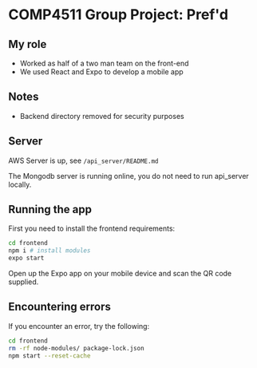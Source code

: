 # COMP4511 Group Project: Pref'd

## My role
- Worked as half of a two man team on the front-end
- We used React and Expo to develop a mobile app

## Notes
- Backend directory removed for security purposes

## Server

AWS Server is up, see `/api_server/README.md`

The Mongodb server is running online, you do not need to run api_server locally.

## Running the app

First you need to install the frontend requirements:

```bash
cd frontend
npm i # install modules
expo start
```

Open up the Expo app on your mobile device and scan the QR code supplied.

## Encountering errors

If you encounter an error, try the following:

```bash
cd frontend
rm -rf node-modules/ package-lock.json
npm start --reset-cache
```
